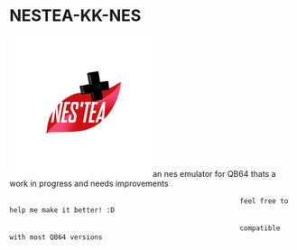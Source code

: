 # NESTEA-KK-NES




<IMG SRC ="/RESOURCES/NESTEA_LOGO.png" width=250 height=250> an nes emulator for QB64 thats a work in progress and needs improvements


                                                             feel free to help me make it better! :D

                                                             compatible with most QB64 versions



